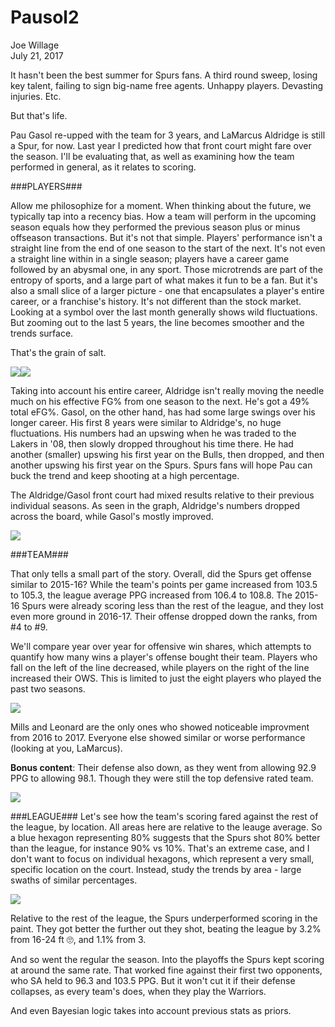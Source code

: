 # Pausol2
Joe Willage  
July 21, 2017  









It hasn't been the best summer for Spurs fans. A third round sweep, losing key talent, failing to sign big-name free agents. Unhappy players. Devasting injuries. Etc. 

But that's life. 

Pau Gasol re-upped with the team for 3 years, and LaMarcus Aldridge is still a Spur, for now. Last year I predicted how that front court might fare over the season. I'll be evaluating that, as well as examining how the team performed in general, as it relates to scoring. 

###PLAYERS###

Allow me philosophize for a moment. When thinking about the future, we typically tap into a recency bias. How a team will perform in the upcoming season equals how they performed the previous season plus or minus offseason transactions. But it's not that simple. Players' performance isn't a straight line from the end of one season to the start of the next. It's not even a straight line within in a single season; players have a career game followed by an abysmal one, in any sport. Those microtrends are part of the entropy of sports, and a large part of what makes it fun to be a fan. But it's also a small slice of a larger picture - one that encapsulates a player's entire career, or a franchise's history. It's not different than the stock market. Looking at a symbol over the last month generally shows wild fluctuations. But zooming out to the last 5 years, the line becomes smoother and the trends surface. 

That's the grain of salt. 


![](figure/efg-1.png)<!-- -->![](figure/efg-2.png)<!-- -->

Taking into account his entire career, Aldridge isn't really moving the needle much on his effective FG% from one season to the next. He's got a 49% total eFG%. Gasol, on the other hand, has had some large swings over his longer career. His first 8 years were similar to Aldridge's, no huge fluctuations. His numbers had an upswing when he was traded to the Lakers in '08, then slowly dropped throughout his time there. He had another (smaller) upswing his first year on the Bulls, then dropped, and then another upswing his first year on the Spurs. Spurs fans will hope Pau can buck the trend and keep shooting at a high percentage. 

The Aldridge/Gasol front court had mixed results relative to their previous individual seasons. As seen in the graph, Aldridge's numbers dropped across the board, while Gasol's mostly improved. 



![](figure/year-over-year-1.png)<!-- -->


###TEAM###

That only tells a small part of the story. Overall, did the Spurs get offense similar to 2015-16? While the team's points per game increased from 103.5 to 105.3, the league average PPG increased from 106.4 to 108.8. The 2015-16 Spurs were already scoring less than the rest of the league, and they lost even more ground in 2016-17. Their offense dropped down the ranks, from #4 to #9. 


  
We'll compare year over year for offensive win shares, which attempts to quantify how many wins a player's offense bought their team. Players who fall on the left of the line decreased, while players on the right of the line increased their OWS. This is limited to just the eight players who played the past two seasons. 

![](figure/ows-1.png)<!-- -->

Mills and Leonard are the only ones who showed noticeable improvment from 2016 to 2017. Everyone else showed similar or worse performance (looking at you, LaMarcus). 

**Bonus content**: Their defense also down, as they went from allowing 92.9 PPG to allowing 98.1. 
Though they were still the top defensive rated team. 


![](figure/dws-1.png)<!-- -->

###LEAGUE###
Let's see how the team's scoring fared against the rest of the league, by location. All areas here are relative to the leauge average. So a blue hexagon representing 80% suggests that the Spurs shot 80% better than the league, for instance 90% vs 10%. That's an extreme case, and I don't want to focus on individual hexagons, which represent a very small, specific location on the court. Instead, study the trends by area - large swaths of similar percentages. 




![](figure/relative-shot-location-1.png)<!-- -->




Relative to the rest of the league, the Spurs underperformed scoring in the paint. 
They got better the further out they shot, beating the league by 3.2% from 16-24 ft 🙄, 
and 1.1% from 3.

And so went the regular the season. Into the playoffs the Spurs kept scoring at around the same rate.
That worked fine against their first two opponents, who SA held to 96.3
and 103.5 PPG. But it won't cut it if their defense collapses,
as every team's does, when they play the Warriors.



And even Bayesian logic takes into account previous stats as priors. 
